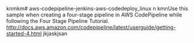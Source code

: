 knmkm# aws-codepipeline-jenkins-aws-codedeploy_linux
n kmnUse this sample when creating a four-stage pipeline in AWS CodePipeline while following the Four Stage Pipeline Tutorial. http://docs.aws.amazon.com/codepipeline/latest/userguide/getting-started-4.html
jkjaskjsan
